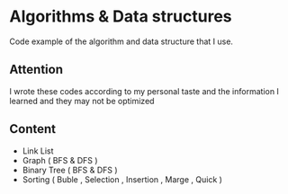 # Algorithms & Data structures
Code example of the algorithm and data structure that I use.
## Attention 
I wrote these codes according to my personal taste and the information I learned and they may not be optimized

## Content
* Link List
* Graph ( BFS & DFS )
* Binary Tree ( BFS & DFS )
* Sorting ( Buble , Selection , Insertion , Marge , Quick )




